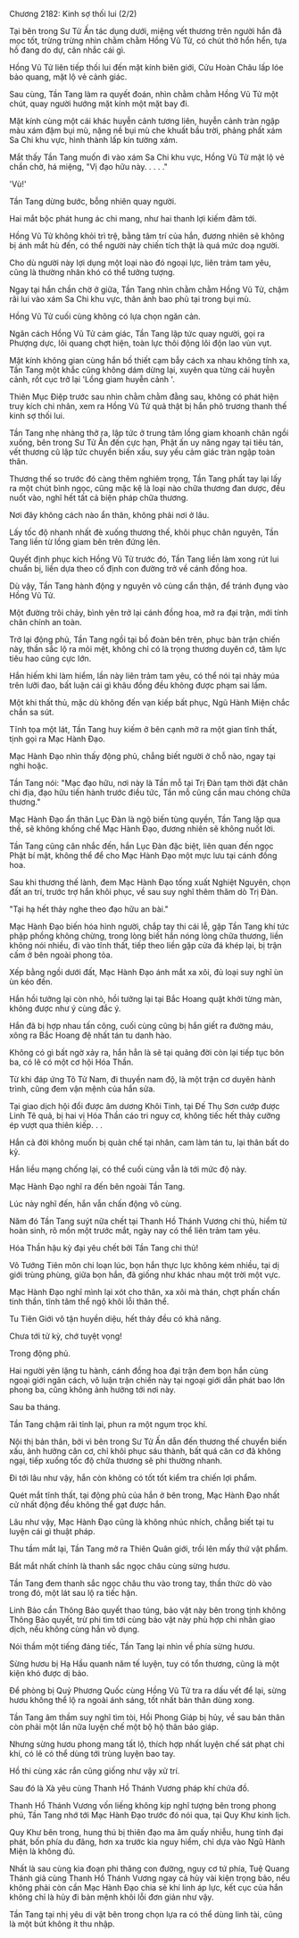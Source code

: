 




Chương 2182: Kinh sợ thối lui (2/2)


Tại bên trong Sư Tử Ấn tác dụng dưới, miệng vết thương trên người hắn đã mọc tốt, trừng trừng nhìn chằm chằm Hồng Vũ Tử, có chút thở hổn hển, tựa hồ đang do dự, cân nhắc cái gì.

Hồng Vũ Tử liên tiếp thối lui đến mặt kính biên giới, Cửu Hoàn Châu lấp lóe bảo quang, mặt lộ vẻ cảnh giác.

Sau cùng, Tần Tang làm ra quyết đoán, nhìn chằm chằm Hồng Vũ Tử một chút, quay người hướng mặt kính một mặt bay đi.

Mặt kính cùng một cái khác huyễn cảnh tương liên, huyễn cảnh tràn ngập màu xám đậm bụi mù, nặng nề bụi mù che khuất bầu trời, phảng phất xám Sa Chi khu vực, hình thành lấp kín tường xám.

Mắt thấy Tần Tang muốn đi vào xám Sa Chi khu vực, Hồng Vũ Tử mặt lộ vẻ chần chờ, há miệng, "Vị đạo hữu này. . . . ."

'Vù!'

Tần Tang dừng bước, bỗng nhiên quay người.

Hai mắt bộc phát hung ác chi mang, như hai thanh lợi kiếm đâm tới.

Hồng Vũ Tử không khỏi trì trệ, bằng tâm trí của hắn, đương nhiên sẽ không bị ánh mắt hù đến, có thể người này chiến tích thật là quá mức doạ người.

Cho dù người này lợi dụng một loại nào đó ngoại lực, liên trảm tam yêu, cũng là thường nhân khó có thể tưởng tượng.

Ngay tại hắn chần chờ ở giữa, Tần Tang nhìn chằm chằm Hồng Vũ Tử, chậm rãi lui vào xám Sa Chi khu vực, thân ảnh bao phủ tại trong bụi mù.

Hồng Vũ Tử cuối cùng không có lựa chọn ngăn cản.

Ngăn cách Hồng Vũ Tử cảm giác, Tần Tang lập tức quay người, gọi ra Phượng dực, lôi quang chợt hiện, toàn lực thôi động lôi độn lao vùn vụt.

Mặt kính không gian cùng hắn bố thiết cạm bẫy cách xa nhau không tính xa, Tần Tang một khắc cũng không dám dừng lại, xuyên qua từng cái huyễn cảnh, rốt cục trở lại 'Lồng giam huyễn cảnh '.

Thiên Mục Điệp trước sau nhìn chằm chằm đằng sau, không có phát hiện truy kích chi nhân, xem ra Hồng Vũ Tử quả thật bị hắn phô trương thanh thế kinh sợ thối lui.

Tần Tang nhẹ nhàng thở ra, lập tức ở trung tâm lồng giam khoanh chân ngồi xuống, bên trong Sư Tử Ấn đến cực hạn, Phật ấn uy năng ngay tại tiêu tán, vết thương cũ lập tức chuyển biến xấu, suy yếu cảm giác tràn ngập toàn thân.

Thương thế so trước đó càng thêm nghiêm trọng, Tần Tang phất tay lại lấy ra một chút bình ngọc, cũng mặc kệ là loại nào chữa thương đan dược, đều nuốt vào, nghĩ hết tất cả biện pháp chữa thương.

Nơi đây không cách nào ẩn thân, không phải nơi ở lâu.

Lấy tốc độ nhanh nhất đè xuống thương thế, khôi phục chân nguyên, Tần Tang liền từ lồng giam bên trên đứng lên.

Quyết định phục kích Hồng Vũ Tử trước đó, Tần Tang liền làm xong rút lui chuẩn bị, liền dựa theo cố định con đường trở về cánh đồng hoa.

Dù vậy, Tần Tang hành động y nguyên vô cùng cẩn thận, để tránh đụng vào Hồng Vũ Tử.

Một đường trôi chảy, bình yên trở lại cánh đồng hoa, mở ra đại trận, mới tính chân chính an toàn.

Trở lại động phủ, Tần Tang ngồi tại bồ đoàn bên trên, phục bàn trận chiến này, thần sắc lộ ra mỏi mệt, không chỉ có là trọng thương duyên cớ, tâm lực tiêu hao cũng cực lớn.

Hắn hiếm khi làm hiểm, lần này liên trảm tam yêu, có thể nói tại nhảy múa trên lưỡi đao, bất luận cái gì khâu đồng đều không được phạm sai lầm.

Một khi thất thủ, mặc dù không đến vạn kiếp bất phục, Ngũ Hành Miện chắc chắn sa sút.

Tĩnh tọa một lát, Tần Tang huy kiếm ở bên cạnh mở ra một gian tĩnh thất, tịnh gọi ra Mạc Hành Đạo.

Mạc Hành Đạo nhìn thấy động phủ, chẳng biết người ở chỗ nào, ngay tại nghi hoặc.

Tần Tang nói: "Mạc đạo hữu, nơi này là Tần mỗ tại Trị Đàn tạm thời đặt chân chi địa, đạo hữu tiến hành trước điều tức, Tần mỗ cũng cần mau chóng chữa thương."

Mạc Hành Đạo ẩn thân Lục Đàn là ngộ biến tùng quyền, Tần Tang lập qua thề, sẽ không khống chế Mạc Hành Đạo, đương nhiên sẽ không nuốt lời.

Tần Tang cũng cân nhắc đến, hắn Lục Đàn đặc biệt, liên quan đến ngọc Phật bí mật, không thể để cho Mạc Hành Đạo một mực lưu tại cánh đồng hoa.

Sau khi thương thế lành, đem Mạc Hành Đạo tống xuất Nghiệt Nguyên, chọn đất an trí, trước trợ hắn khôi phục, về sau suy nghĩ thêm thăm dò Trị Đàn.

"Tại hạ hết thảy nghe theo đạo hữu an bài."

Mạc Hành Đạo biến hóa hình người, chắp tay thi cái lễ, gặp Tần Tang khí tức phập phồng không chừng, trong lòng biết hắn nóng lòng chữa thương, liền không nói nhiều, đi vào tĩnh thất, tiếp theo liền gặp cửa đá khép lại, bị trận cấm ở bên ngoài phong tỏa.

Xếp bằng ngồi dưới đất, Mạc Hành Đạo ánh mắt xa xôi, đủ loại suy nghĩ ùn ùn kéo đến.

Hắn hồi tưởng lại còn nhỏ, hồi tưởng lại tại Bắc Hoang quật khởi từng màn, không được như ý cùng đắc ý.

Hắn đã bị hợp nhau tấn công, cuối cùng cũng bị hắn giết ra đường máu, xông ra Bắc Hoang đệ nhất tán tu danh hào.

Không có gì bất ngờ xảy ra, hắn hẳn là sẽ tại quãng đời còn lại tiếp tục bôn ba, có lẽ có một cơ hội Hóa Thần.

Từ khi đáp ứng Tô Tử Nam, đi thuyền nam độ, là một trận cơ duyên hành trình, cũng đem vận mệnh của hắn sửa.

Tại giao dịch hội đổi được âm dương Khôi Tinh, tại Đế Thụ Sơn cướp được Linh Tê quả, bị hai vị Hóa Thần cáo tri nguy cơ, không tiếc hết thảy cưỡng ép vượt qua thiên kiếp. . .

Hắn cả đời không muốn bị quản chế tại nhân, cam làm tán tu, lại thân bất do kỷ.

Hắn liều mạng chống lại, có thể cuối cùng vẫn là tới mức độ này.

Mạc Hành Đạo nghĩ ra đến bên ngoài Tần Tang.

Lúc này nghĩ đến, hắn vẫn chấn động vô cùng.

Năm đó Tần Tang suýt nữa chết tại Thanh Hồ Thánh Vương chi thủ, hiểm tử hoàn sinh, rõ mồn một trước mắt, ngày nay có thể liên trảm tam yêu.

Hóa Thần hậu kỳ đại yêu chết bởi Tần Tang chi thủ!

Vô Tướng Tiên môn chi loạn lúc, bọn hắn thực lực không kém nhiều, tại dị giới trùng phùng, giữa bọn hắn, đã giống như khác nhau một trời một vực.

Mạc Hành Đạo nghĩ mình lại xót cho thân, xa xôi mà thán, chợt phấn chấn tinh thần, tĩnh tâm thể ngộ khôi lỗi thân thể.

Tu Tiên Giới vô tận huyền diệu, hết thảy đều có khả năng.

Chưa tới tử kỳ, chớ tuyệt vọng!

Trong động phủ.

Hai người yên lặng tu hành, cánh đồng hoa đại trận đem bọn hắn cùng ngoại giới ngăn cách, vô luận trận chiến này tại ngoại giới dẫn phát bao lớn phong ba, cũng không ảnh hưởng tới nơi này.

Sau ba tháng.

Tần Tang chậm rãi tỉnh lại, phun ra một ngụm trọc khí.

Nội thị bản thân, bởi vì bên trong Sư Tử Ấn dẫn đến thương thế chuyển biến xấu, ảnh hưởng căn cơ, chỉ khôi phục sáu thành, bất quá căn cơ đã không ngại, tiếp xuống tốc độ chữa thương sẽ phi thường nhanh.

Đi tới lâu như vậy, hắn còn không có tốt tốt kiểm tra chiến lợi phẩm.

Quét mắt tĩnh thất, tại động phủ của hắn ở bên trong, Mạc Hành Đạo nhất cử nhất động đều không thể gạt được hắn.

Lâu như vậy, Mạc Hành Đạo cũng là không nhúc nhích, chẳng biết tại tu luyện cái gì thuật pháp.

Thu tầm mắt lại, Tần Tang mở ra Thiên Quân giới, trồi lên mấy thứ vật phẩm.

Bắt mắt nhất chính là thanh sắc ngọc châu cùng sừng hươu.

Tần Tang đem thanh sắc ngọc châu thu vào trong tay, thần thức dò vào trong đó, một lát sau lộ ra tiếc hận.

Linh Bảo cần Thông Bảo quyết thao túng, bảo vật này bên trong tịnh không Thông Bảo quyết, trừ phi tìm tới cùng bảo vật này phù hợp chi nhân giao dịch, nếu không cùng hắn vô dụng.

Nói thầm một tiếng đáng tiếc, Tần Tang lại nhìn về phía sừng hươu.

Sừng hươu bị Hạ Hầu quanh năm tế luyện, tuy có tổn thương, cũng là một kiện khó được dị bảo.

Để phòng bị Quỷ Phương Quốc cùng Hồng Vũ Tử tra ra dấu vết để lại, sừng hươu không thể lộ ra ngoài ánh sáng, tốt nhất bản thân dùng xong.

Tần Tang âm thầm suy nghĩ tìm tòi, Hồi Phong Giáp bị hủy, về sau bản thân còn phải một lần nữa luyện chế một bộ hộ thân bảo giáp.

Nhưng sừng hươu phong mang tất lộ, thích hợp nhất luyện chế sát phạt chi khí, có lẽ có thể dùng tới trùng luyện bao tay.

Hồ thi cùng xác rắn cũng giống như vậy xử trí.

Sau đó là Xà yêu cùng Thanh Hồ Thánh Vương pháp khí chứa đồ.

Thanh Hồ Thánh Vương vốn liếng không kịp nghĩ tượng bên trong phong phú, Tần Tang nhớ tới Mạc Hành Đạo trước đó nói qua, tại Quy Khư kinh lịch.

Quy Khư bên trong, hung thú bị thiên đạo ma âm quấy nhiễu, hung tính đại phát, bốn phía du đãng, hơn xa trước kia nguy hiểm, chỉ dựa vào Ngũ Hành Miện là không đủ.

Nhất là sau cùng kia đoạn phi thăng con đường, nguy cơ tứ phía, Tuệ Quang Thánh giả cùng Thanh Hồ Thánh Vương ngay cả hủy vài kiện trọng bảo, nếu không phải còn cần Mạc Hành Đạo chia sẻ khí linh áp lực, kết cục của hắn không chỉ là hủy đi bản mệnh khôi lỗi đơn giản như vậy.

Tần Tang tại nhị yêu di vật bên trong chọn lựa ra có thể dùng linh tài, cũng là một bút không ít thu nhập.




